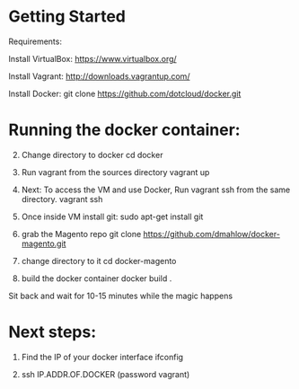 Getting Started
========================

Requirements:

Install VirtualBox:
https://www.virtualbox.org/

Install Vagrant:
http://downloads.vagrantup.com/

Install Docker:
git clone https://github.com/dotcloud/docker.git


Running the docker container:
========================

2. Change directory to docker
cd docker

3. Run vagrant from the sources directory
vagrant up

4. Next: To access the VM and use Docker, Run vagrant ssh from the same directory.
vagrant ssh

5. Once inside VM install git: 
sudo apt-get install git

6. grab the Magento repo
git clone https://github.com/dmahlow/docker-magento.git

7. change directory to it
cd docker-magento

8. build the docker container
docker build .

Sit back and wait for 10-15 minutes while the magic happens

Next steps:
========================

1. Find the IP of your docker interface
ifconfig

2. ssh IP.ADDR.OF.DOCKER (password vagrant)

